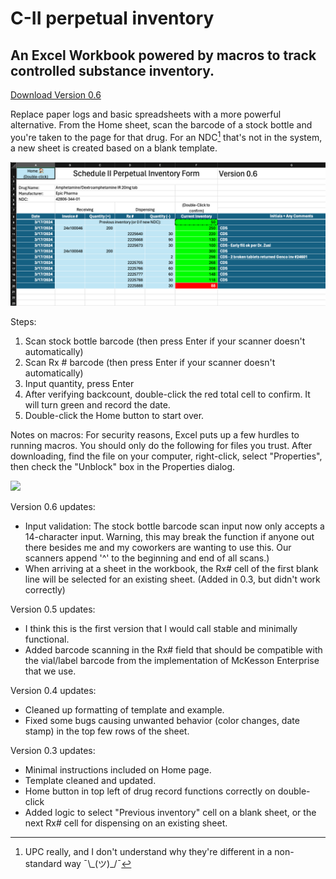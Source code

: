 # C-II perpetual inventory
## An Excel Workbook powered by macros to track controlled substance inventory.

[Download Version 0.6](https://github.com/cdskc/c2-perpetual-inventory/archive/refs/tags/v0.6.zip)

Replace paper logs and basic spreadsheets with a more powerful alternative. From the Home sheet, scan the barcode of a stock bottle and you're taken to the page for that drug. For an NDC[^1] that's not in the system, a new sheet is created based on a blank template.

![](example.png)

Steps:
1. Scan stock bottle barcode (then press Enter if your scanner doesn't automatically)
2. Scan Rx # barcode (then press Enter if your scanner doesn't automatically)
3. Input quantity, press Enter
4. After verifying backcount, double-click the red total cell to confirm. It will turn green and record the date.
5. Double-click the Home button to start over.

Notes on macros: For security reasons, Excel puts up a few hurdles to running macros. You should only do the following for files you trust. After downloading, find the file on your computer, right-click, select "Properties", then check the "Unblock" box in the Properties dialog. 

![](https://learn.microsoft.com/en-us/deployoffice/images/security/vba-unblock-file-properties.png)

Version 0.6 updates:
- Input validation: The stock bottle barcode scan input now only accepts a 14-character input. Warning, this may break the function if anyone out there besides me and my coworkers are wanting to use this. Our scanners append '^' to the beginning and end of all scans.)
- When arriving at a sheet in the workbook, the Rx# cell of the first blank line will be selected for an existing sheet. (Added in 0.3, but didn't work correctly)


Version 0.5 updates:
- I think this is the first version that I would call stable and minimally functional.
- Added barcode scanning in the Rx# field that should be compatible with the vial/label barcode from the implementation of McKesson Enterprise that we use.

Version 0.4 updates:
- Cleaned up formatting of template and example.
- Fixed some bugs causing unwanted behavior (color changes, date stamp) in the top few rows of the sheet.

Version 0.3 updates:
- Minimal instructions included on Home page.
- Template cleaned and updated.
- Home button in top left of drug record functions correctly on double-click
- Added logic to select "Previous inventory" cell on a blank sheet, or the next Rx# cell for dispensing on an existing sheet.

[^1]: UPC really, and I don't understand why they're different in a non-standard way ¯\\\_(ツ)\_/¯
